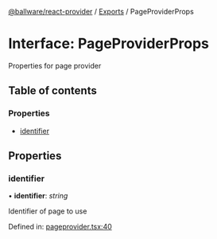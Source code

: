 [@ballware/react-provider](../README.md) / [Exports](../modules.md) / PageProviderProps

# Interface: PageProviderProps

Properties for page provider

## Table of contents

### Properties

- [identifier](pageproviderprops.md#identifier)

## Properties

### identifier

• **identifier**: *string*

Identifier of page to use

Defined in: [pageprovider.tsx:40](https://github.com/ballware/ballware-client/blob/e25f4ba/packages/react-provider/src/pageprovider.tsx#L40)
